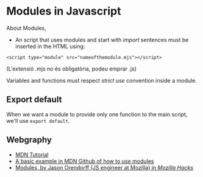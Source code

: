 # Modules in Javascript

About Modules,

- An script that uses modules and start with _import_ sentences must be inserted in the HTML using:

`<script type="module" src="nameofthemodule.mjs"></script>`

(L'extensió .mjs no és obligatòria, podeu emprar .js)

Variables and functions must respect _strict use_ convention inside a module.

## Export default

When we want a module to provide only one function to the main script, we'll use `export default`.

## Webgraphy

- [MDN Tutorial](https://developer.mozilla.org/en-US/docs/Web/JavaScript/Guide/Modules)
- [A basic example in MDN Github of how to use modules](https://github.com/mdn/js-examples/tree/master/modulhttps://www.freecodecamp.org/news/javascript-modules-a-beginner-s-guide-783f7d7a5fcc/es/basic-modules)
- [Modules, by Jason Orendorff (JS engineer at Mozilla) in _Mozilla Hacks_](https://hacks.mozilla.org/2015/08/es6-in-depth-modules/)
